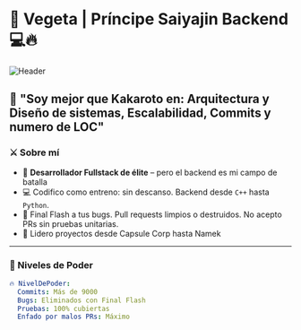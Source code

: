 # 🥇 Vegeta | Príncipe Saiyajin Backend 💻🔥

![Header](https://capsule-render.vercel.app/api?type=waving&color=gradient&height=200&section=header&text=Pr%C3%ADncipe%20del%20C%C3%B3digo%20%F0%9F%94%A5&fontSize=40&fontAlign=center)

## 💬 "Soy mejor que Kakaroto en: Arquitectura y Diseño de sistemas, Escalabilidad, Commits y numero de LOC"

### ⚔️ Sobre mí
- 🧠 **Desarrollador Fullstack de élite** – pero el backend es mi campo de batalla  
- 💻 Codifico como entreno: sin descanso. Backend desde `C++` hasta `Python`.
- 👊 Final Flash a tus bugs. Pull requests limpios o destruidos. No acepto PRs sin pruebas unitarias. 
- 👑 Lidero proyectos desde Capsule Corp hasta Namek
---

### 🧪 Niveles de Poder
```yaml
🔥 NivelDePoder:
  Commits: Más de 9000
  Bugs: Eliminados con Final Flash
  Pruebas: 100% cubiertas
  Enfado por malos PRs: Máximo
